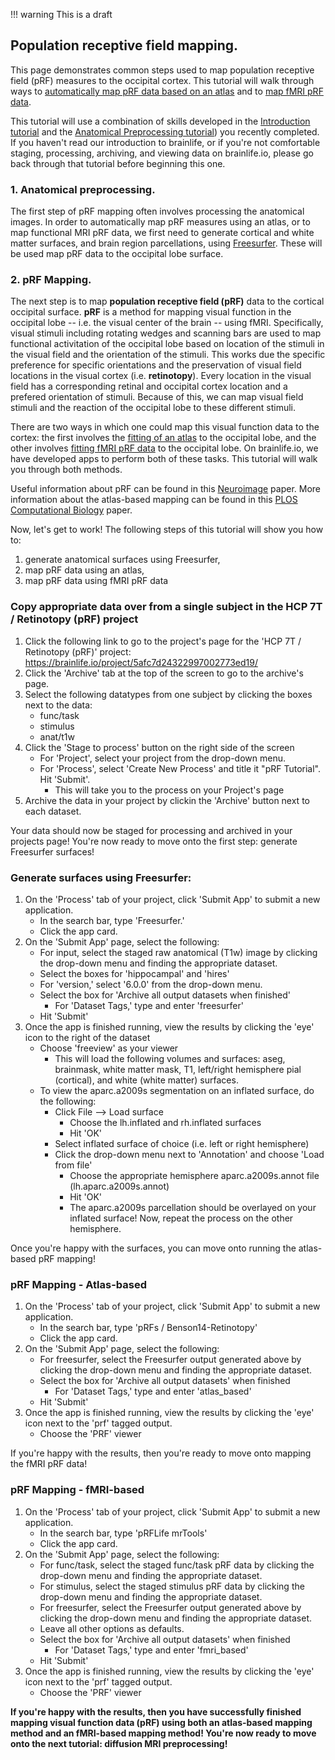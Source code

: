 !!! warning
    This is a draft

## Population receptive field mapping.

This page demonstrates common steps used to map population receptive field (pRF) measures to the occipital cortex. This tutorial will walk through ways to [automatically map pRF data based on an atlas](https://brainlife.io/app/5cc4cd3f4ed9df00317f621d) and to [map fMRI pRF data](https://brainlife.io/app/5afc9831322997002773ed1c).

This tutorial will use a combination of skills developed in the [Introduction tutorial](https://brainlife.io/docs/tutorial/introduction-to-brainlife/) and the [Anatomical Preprocessing tutorial](https://brainlife.io/docs/tutorial/t1w-preprocessing/)) you recently completed. If you haven't read our introduction to brainlife, or if you're not comfortable staging, processing, archiving, and viewing data on brainlife.io, please go back through that tutorial before beginning this one.

### 1. Anatomical preprocessing.

The first step of pRF mapping often involves processing the anatomical images. In order to automatically map pRF measures using an atlas, or to map functional MRI pRF data, we first need to generate cortical and white matter surfaces, and brain region parcellations, using [Freesurfer](https://brainlife.io/app/58c56d92e13a50849b258801). These will be used map pRF data to the occipital lobe surface.

### 2. pRF Mapping.

The next step is to map **population receptive field (pRF)** data to the cortical occipital surface. **pRF** is a method for mapping visual function in the occipital lobe -- i.e. the visual center of the brain -- using fMRI. Specifically, visual stimuli including rotating wedges and scanning bars are used to map functional activitation of the occipital lobe based on location of the stimuli in the visual field and the orientation of the stimuli. This works due the specific preference for specific orientations and the preservation of visual field locations in the visual cortex (i.e. **retinotopy**). Every location in the visual field has a corresponding retinal and occipital cortex location and a prefered orientation of stimuli. Because of this, we can map visual field stimuli and the reaction of the occipital lobe to these different stimuli.

There are two ways in which one could map this visual function data to the cortex: the first involves the [fitting of an atlas](https://brainlife.io/app/5cc4cd3f4ed9df00317f621d) to the occipital lobe, and the other involves [fitting fMRI pRF data](https://brainlife.io/app/5afc9831322997002773ed1c) to the occipital lobe. On brainlife.io, we have developed apps to perform both of these tasks. This tutorial will walk you through both methods.

Useful information about pRF can be found in this [Neuroimage](https://pubmed.ncbi.nlm.nih.gov/17977024-population-receptive-field-estimates-in-human-visual-cortex/) paper. More information about the atlas-based mapping can be found in this [PLOS Computational Biology](https://journals.plos.org/ploscompbiol/article?id=10.1371/journal.pcbi.1003538) paper.

Now, let's get to work! The following steps of this tutorial will show you how to:

1. generate anatomical surfaces using Freesurfer, 
1. map pRF data using an atlas,
1. map pRF data using fMRI pRF data

### Copy appropriate data over from a single subject in the HCP 7T / Retinotopy (pRF) project

1. Click the following link to go to the project's page for the 'HCP 7T / Retinotopy (pRF)' project: https://brainlife.io/project/5afc7d24322997002773ed19/
1. Click the 'Archive' tab at the top of the screen to go to the archive's page.
1. Select the following datatypes from one subject by clicking the boxes next to the data:
    * func/task
    * stimulus
    * anat/t1w
1. Click the 'Stage to process' button on the right side of the screen
    * For 'Project', select your project from the drop-down menu.
    * For 'Process', select 'Create New Process' and title it "pRF Tutorial". Hit 'Submit'.
        * This will take you to the process on your Project's page
1. Archive the data in your project by clickin the 'Archive' button next to each dataset.

Your data should now be staged for processing and archived in your projects page! You're now ready to move onto the first step: generate Freesurfer surfaces!

### Generate surfaces using Freesurfer:

1. On the 'Process' tab of your project, click 'Submit App' to submit a new application.
    * In the search bar, type 'Freesurfer.'
    * Click the app card.
1. On the 'Submit App' page, select the following:
    * For input, select the staged raw anatomical (T1w) image by clicking the drop-down menu and finding the appropriate dataset.
    * Select the boxes for 'hippocampal' and 'hires'
    * For 'version,' select '6.0.0' from the drop-down menu.
    * Select the box for 'Archive all output datasets when finished'
        * For 'Dataset Tags,' type and enter 'freesurfer'
    * Hit 'Submit'
1. Once the app is finished running, view the results by clicking the 'eye' icon to the right of the dataset
    * Choose 'freeview' as your viewer
        * This will load the following volumes and surfaces: aseg, brainmask, white matter mask, T1, left/right hemisphere pial (cortical), and white (white matter) surfaces.
    * To view the aparc.a2009s segmentation on an inflated surface, do the following:
        * Click File --> Load surface
            * Choose the lh.inflated and rh.inflated surfaces
            * Hit 'OK'
        * Select inflated surface of choice (i.e. left or right hemisphere)
        * Click the drop-down menu next to 'Annotation' and choose 'Load from file'
            * Choose the appropriate hemisphere aparc.a2009s.annot file (lh.aparc.a2009s.annot)
            * Hit 'OK'
            * The aparc.a2009s parcellation should be overlayed on your inflated surface! Now, repeat the process on the other hemisphere.
            
Once you're happy with the surfaces, you can move onto running the atlas-based pRF mapping!

### pRF Mapping - Atlas-based

1. On the 'Process' tab of your project, click 'Submit App' to submit a new application.
    * In the search bar, type 'pRFs / Benson14-Retinotopy'
    * Click the app card.
1. On the 'Submit App' page, select the following:
    * For freesurfer, select the Freesurfer output generated above by clicking the drop-down menu and finding the appropriate dataset.
    * Select the box for 'Archive all output datasets' when finished
        * For 'Dataset Tags,' type and enter 'atlas_based'
    * Hit 'Submit'
1. Once the app is finished running, view the results by clicking the 'eye' icon next to the 'prf' tagged output.
    * Choose the 'PRF' viewer
    
If you're happy with the results, then you're ready to move onto mapping the fMRI pRF data!

### pRF Mapping - fMRI-based

1. On the 'Process' tab of your project, click 'Submit App' to submit a new application.
    * In the search bar, type 'pRFLife mrTools'
    * Click the app card.
1. On the 'Submit App' page, select the following:
    * For func/task, select the staged func/task pRF data by clicking the drop-down menu and finding the appropriate dataset.
    * For stimulus, select the staged stimulus pRF data by clicking the drop-down menu and finding the appropriate dataset.
    * For freesurfer, select the Freesurfer output generated above by clicking the drop-down menu and finding the appropriate dataset.
    * Leave all other options as defaults.
    * Select the box for 'Archive all output datasets' when finished
        * For 'Dataset Tags,' type and enter 'fmri_based'
    * Hit 'Submit'
1. Once the app is finished running, view the results by clicking the 'eye' icon next to the 'prf' tagged output.
    * Choose the 'PRF' viewer

**If you're happy with the results, then you have successfully finished mapping visual function data (pRF) using both an atlas-based mapping method and an fMRI-based mapping method! You're now ready to move onto the next tutorial: diffusion MRI preprocessing!**
